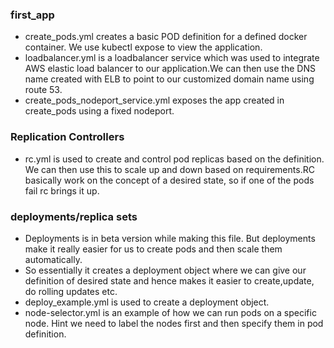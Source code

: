 ### first_app
* create_pods.yml creates a basic POD definition for a defined docker container. We use kubectl expose to view the application.
* loadbalancer.yml is a loadbalancer service which was used to integrate AWS elastic load balancer to our application.We can then use the DNS name created with ELB to point to our customized domain name using route 53.
* create_pods_nodeport_service.yml exposes the app created in create_pods using a fixed nodeport.

### Replication Controllers
* rc.yml is used to create and control pod replicas based on the definition. We can then use this to scale up and down based on
requirements.RC basically work on the concept of a desired state, so if one of the pods fail rc brings it up.

### deployments/replica sets
* Deployments is in beta version while making this file. But deployments make it really easier for us to create pods and then scale them
automatically. 
* So essentially it creates a deployment object where we can give our definition of desired state and hence makes it easier to create,update, do rolling updates etc.
* deploy_example.yml is used to create a deployment object.
* node-selector.yml is an example of how we can run pods on a specific node. Hint we need to label the nodes first and then specify them in pod definition.



